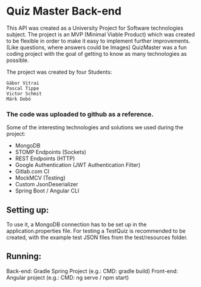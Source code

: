 # Quiz Master Back-end

This API was created as a University Project for Software technologies subject. The project is an MVP (Minimal Viable Product) which was created to be flexible in order to make it easy to implement further improvements. (Like questions, where answers could be Images)
QuizMaster was a fun coding project with the goal of getting to know as many technologies as possible.

The project was created by four Students:
```
Gábor Vitrai 
Pascal Tippe
Victor Schmit
Márk Dobó
```

### The code was uploaded to github as a reference.
Some of the interesting technologies and solutions we used during the project:
- MongoDB
- STOMP Endpoints (Sockets)
- REST Endpoints (HTTP)
- Google Authentication (JWT Authentication Filter)
- Gitlab.com CI
- MockMCV (Testing)
- Custom JsonDeserializer
- Spring Boot / Angular CLI

## Setting up:
To use it, a MongoDB connection has to be set up in the application.properties file.
For testing a TestQuiz is recommended to be created, with the example test JSON files from the test/resources folder.

## Running:
Back-end: Gradle Spring Project (e.g.: CMD: gradle build)
Front-end: Angular project (e.g.: CMD: ng serve / npm start)
